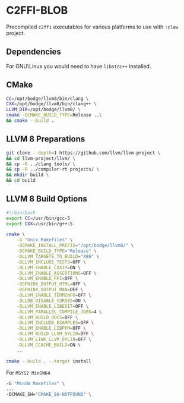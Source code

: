 # C2FFI-BLOB

Precompiled `c2ffi` executables for various platforms to use with `:claw`
project.

## Dependencies
For GNU\Linux you would need to have `libstdc++` installed.

## CMake
```sh
CC=/opt/bodge/llvm8/bin/clang \
CXX=/opt/bodge/llvm8/bin/clang++ \
LLVM_DIR=/opt/bodge/llvm8/ \
cmake -DCMAKE_BUILD_TYPE=Release ..\
&& cmake --build .
```

## LLVM 8 Preparations
```sh
git clone --depth=1 https://github.com/llvm/llvm-project \
&& cd llvm-project/llvm/ \
&& cp -R ../clang tools/ \
&& cp -R ../compiler-rt projects/ \
&& mkdir build \
&& cd build
```

## LLVM 8 Build Options
```sh
#!/bin/bash
export CC=/usr/bin/gcc-5
export CXX=/usr/bin/g++-5

cmake \
    -G "Unix Makefiles" \
    -DCMAKE_INSTALL_PREFIX="/opt/bodge/llvm8/" \
    -DCMAKE_BUILD_TYPE="Release" \
    -DLLVM_TARGETS_TO_BUILD="X86" \
    -DLLVM_INCLUDE_TESTS=OFF \
    -DLLVM_ENABLE_CXX1Y=ON \
    -DLLVM_ENABLE_ASSERTIONS=OFF \
    -DLLVM_ENABLE_FFI=OFF \
    -DSPHINX_OUTPUT_HTML=OFF \
    -DSPHINX_OUTPUT_MAN=OFF \
    -DLLVM_ENABLE_TERMINFO=OFF \
    -DLLDB_DISABLE_CURSES=ON \
    -DLLVM_ENABLE_LIBEDIT=OFF \
    -DLLVM_PARALLEL_COMPILE_JOBS=4 \
    -DLLVM_BUILD_DOCS=OFF \
    -DLLVM_INCLUDE_EXAMPLES=OFF \
    -DLLVM_ENABLE_LIBPFM=OFF \
    -DLLVM_BUILD_LLVM_DYLIB=OFF \
    -DLLVM_LINK_LLVM_DYLIB=OFF \
    -DLLVM_CCACHE_BUILD=ON \
    ..

cmake --build . --target install
```

For `MSYS2 MinGW64`
```sh
-G "MinGW Makefiles" \
...
-DCMAKE_SH="CMAKE_SH-NOTFOUND" \
```
